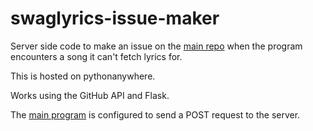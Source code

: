 # swaglyrics-issue-maker
Server side code to make an issue on the [main repo](https://github.com/aadibajpai/SwagLyrics-For-Spotify) when the program encounters a song it can't fetch lyrics for.

This is hosted on pythonanywhere. 

Works using the GitHub API and Flask.

The [main program](https://github.com/aadibajpai/SwagLyrics-For-Spotify/blob/fbe9428e3458e6cce1396133b84c229ccd974a9e/swaglyrics/cli.py#L57) is configured to send a POST request to the server.

